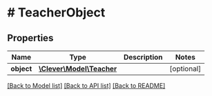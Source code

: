 # # TeacherObject

## Properties

Name | Type | Description | Notes
------------ | ------------- | ------------- | -------------
**object** | [**\Clever\Model\Teacher**](Teacher.md) |  | [optional]

[[Back to Model list]](../../README.md#models) [[Back to API list]](../../README.md#endpoints) [[Back to README]](../../README.md)
